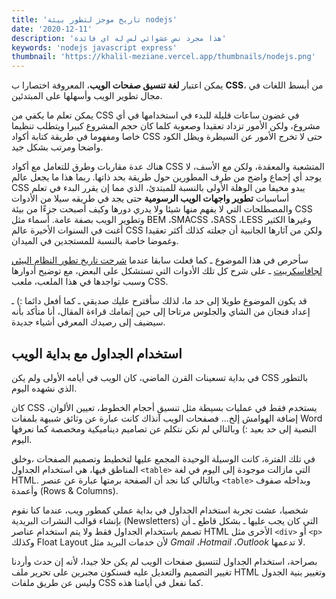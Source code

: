 ```yaml
---
title: 'تاريخ موجز لتطور بيئة nodejs'
date: '2020-12-11'
description: 'هذا مجرد نص عشوائي لس له اي فائدة'
keywords: 'nodejs javascript express'
thumbnail: 'https://khalil-meziane.vercel.app/thumbnails/nodejs.png'
---
```


يمكن اعتبار **لغة تنسيق صفحات الويب**، المعروفة اختصارا ب **CSS**، من أبسط اللغات في مجال تطوير الويب وأسهلها على المبتدئين.

يمكن تعلم ما يكفي من CSS في غضون ساعات قليلة للبدء في استخدامها في أي مشروع، ولكن الأمور تزداد تعقيدا وصعوبة كلما كان حجم المشروع كبيرا ويتطلب تنظيما خاصا ومفهوما في طريقة كتابة أكواد CSS حتى لا تخرج الأمور عن السيطرة ويظل الكود واضحا ومرتب بشكل جيد.

هناك عدة مقاربات وطرق للتعامل مع أكواد CSS المتشعبة والمعقدة، ولكن مع الأسف، لا يوجد أي إجماع واضح من طرف المطورين حول طريقة بحد ذاتها. ربما هذا ما يجعل عالم CSS يبدو مخيفا من الوهلة الأولى بالنسبة للمبتدئ، الذي مما إن يقرر البدء في تعلم أساسيات **تطوير واجهات الويب الرسومية** حتى يجد في طريقه سيلا من الأدوات والمصطلحات التي لا يفهم منها شيئا ولا يدري دورها وكيف أصبحت جزءًا من بيئة CSS وتطوير الويب بصفة عامة. أسماء مثل BEM ،SMACSS ،SASS ،LESS وغيرها الكثير أغنت في السنوات الأخيرة عالم CSS ولكن من آثارها الجانبية أن جعلته كذلك أكثر تعقيدا وغموضا خاصة بالنسبة للمستجدين في الميدان.

سأحرص في هذا الموضوع ـ كما فعلت سابقا عندما [شرحت تاريخ تطور النظام البيئي لجافاسكريبت](https://www.tutomena.com/web-development/javascript/javascript-ecosystem-history/) ـ على شرح كل تلك الأدوات التي تستشكل على البعض، مع توضيح أدوارها وسبب تواجدها في هذا الملعب، ملعب CSS.

قد يكون الموضوع طويلا إلى حد ما، لذلك سأقترح عليك صديقي ـ كما أفعل دائما :) ـ إعداد فنجان من الشاي والجلوس مرتاحا إلى حين إتمامك قراءة المقال، أنا متأكد بأنه سيضيف إلى رصيدك المعرفي أشياء جديدة.

## **استخدام الجداول مع بداية الويب**

في بداية تسعينات القرن الماضي، كان الويب في أيامه الأولى ولم يكن CSS بالتطور الذي نشهده اليوم.

كان CSS يستخدم فقط في عمليات بسيطة مثل تنسيق أحجام الخطوط، تعيين الألوان، إضافة الهوامش إلخ... فصفحات الويب آنذاك كانت عبارة عن وثائق شبيهة بلمفات Word النصية إلى حد بعيد :) وبالتالي لم نكن نتكلم عن تصاميم ديناميكية ومخصصة كما نعرفها اليوم.

في تلك الفترة، كانت الوسيلة الوحيدة المجمع عليها لتخطيط وتصميم الصفحات ،وخلق المناطق فيها، هي استخدام الجداول `<table>` التي مازالت موجودة إلى اليوم في لغة HTML. وبالتالي كنا نجد أن الصفحة برمتها عبارة عن عنصر `<table>` وبداخله صفوف وأعمدة (Rows & Columns).

شخصيا، عشت تجربة استخدام الجداول في بداية عملي كمطور ويب، عندما كنا نقوم بإنشاء قوالب النشرات البريدية (Newsletters) التي كان يجب عليها ـ بشكل قاطع ـ أن تصمم باستخدام الجداول فقط ولا يتم استخدام عناصر HTML الأخرى مثل `<div>` أو `<p>` وكذلك Float Layout لأن خدمات البريد مثل _Gmail_ ،_Hotmail_ ،_Outlook_ لا تدعمها.

بصراحة، استخدام الجداول لتنسيق صفحات الويب لم يكن حلا جيدا، لأنه إن حدث وأردنا تغيير التصميم والتعديل عليه فسنكون مجبرين على تحرير ملف HTML وتغيير بنية الجدول وليس عن طريق ملفات CSS كما نفعل في أيامنا هذه.
